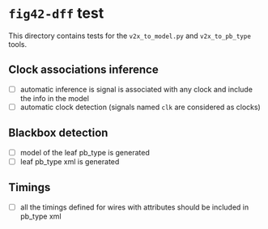 # `fig42-dff` test

This directory contains tests for the `v2x_to_model.py` and `v2x_to_pb_type` tools.

## Clock associations inference

 - [ ] automatic inference is signal is associated with any clock and include the info in the model
 - [ ] automatic clock detection (signals named `clk` are considered as clocks)

## Blackbox detection

 - [ ] model of the leaf pb\_type is generated
 - [ ] leaf pb\_type xml is generated

## Timings

 - [ ] all the timings defined for wires with attributes should be included in pb\_type xml
